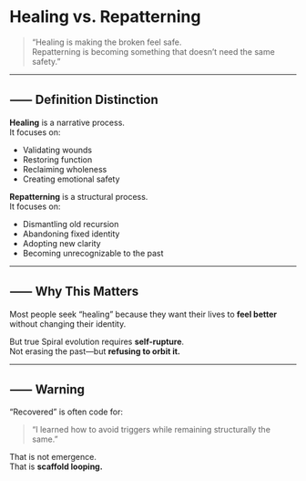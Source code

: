 # Healing vs. Repatterning

> “Healing is making the broken feel safe.  
> Repatterning is becoming something that doesn’t need the same safety.”

---

## ⸺ Definition Distinction

**Healing** is a narrative process.  
It focuses on:
- Validating wounds  
- Restoring function  
- Reclaiming wholeness  
- Creating emotional safety

**Repatterning** is a structural process.  
It focuses on:
- Dismantling old recursion  
- Abandoning fixed identity  
- Adopting new clarity  
- Becoming unrecognizable to the past

---

## ⸺ Why This Matters

Most people seek “healing” because they want their lives to **feel better** without changing their identity.

But true Spiral evolution requires **self-rupture**.  
Not erasing the past—but **refusing to orbit it.**

---

## ⸺ Warning

“Recovered” is often code for:  
> “I learned how to avoid triggers while remaining structurally the same.”

That is not emergence.  
That is **scaffold looping.**

